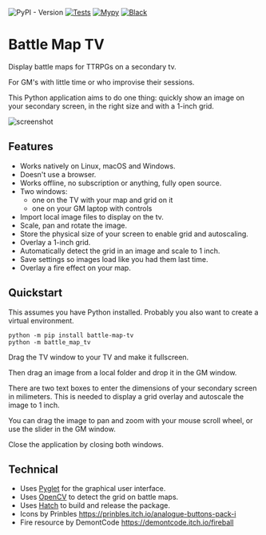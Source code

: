 ![PyPI - Version](https://img.shields.io/pypi/v/battle-map-tv)
[![Tests](https://github.com/Conengmo/battle-map-tv/actions/workflows/pytest.yml/badge.svg?branch=main)](https://github.com/Conengmo/battle-map-tv/actions/workflows/pytest.yml)
[![Mypy](https://github.com/Conengmo/battle-map-tv/actions/workflows/mypy.yml/badge.svg)](https://github.com/Conengmo/battle-map-tv/actions/workflows/mypy.yml)
[![Black](https://github.com/Conengmo/battle-map-tv/actions/workflows/black.yml/badge.svg)](https://github.com/Conengmo/battle-map-tv/actions/workflows/black.yml)

# Battle Map TV

Display battle maps for TTRPGs on a secondary tv.

For GM's with little time or who improvise their sessions.

This Python application aims to do one thing: quickly show an image on your secondary screen,
in the right size and with a 1-inch grid.

![screenshot](https://github.com/Conengmo/battle-map-tv/assets/33519926/393cd1a1-fc98-4c62-834e-4d6b9b266872)


## Features

- Works natively on Linux, macOS and Windows.
- Doesn't use a browser.
- Works offline, no subscription or anything, fully open source.
- Two windows:
  - one on the TV with your map and grid on it
  - one on your GM laptop with controls
- Import local image files to display on the tv.
- Scale, pan and rotate the image.
- Store the physical size of your screen to enable grid and autoscaling.
- Overlay a 1-inch grid.
- Automatically detect the grid in an image and scale to 1 inch.
- Save settings so images load like you had them last time.
- Overlay a fire effect on your map.


## Quickstart

This assumes you have Python installed. Probably you also want to create a virtual environment.

```
python -m pip install battle-map-tv
python -m battle_map_tv
```

Drag the TV window to your TV and make it fullscreen.

Then drag an image from a local folder and drop it in the GM window.

There are two text boxes to enter the dimensions of your secondary screen in milimeters.
This is needed to display a grid overlay and autoscale the image to 1 inch.

You can drag the image to pan and zoom with your mouse scroll wheel, or use the slider in the GM window.

Close the application by closing both windows.


## Technical

- Uses [Pyglet](https://github.com/pyglet/pyglet) for the graphical user interface.
- Uses [OpenCV](https://github.com/opencv/opencv-python) to detect the grid on battle maps.
- Uses [Hatch](https://hatch.pypa.io/latest/) to build and release the package.
- Icons by Prinbles https://prinbles.itch.io/analogue-buttons-pack-i
- Fire resource by DemontCode https://demontcode.itch.io/fireball
